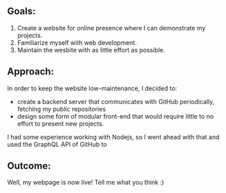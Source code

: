 ## Goals: 
1. Create a website for online presence where I can demonstrate my projects.
2. Familiarize myself with web development.
3. Maintain the wesbite with as little effort as possible.

## Approach:
In order to keep the website low-maintenance, I decided to:  
* create a backend server that communicates with GitHub periodically, fetching my public repositories
* design some form of modular front-end that would require little to no effort to present new projects.


I had some experience working with Nodejs, so I went ahead with that and used the GraphQL API of GitHub to 

## Outcome:
Well, my webpage is now live! Tell me what you think :) 